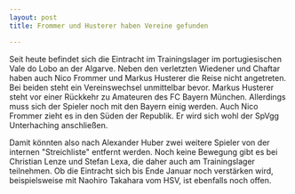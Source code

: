 ```yaml
---
layout: post
title: Frommer und Husterer haben Vereine gefunden

---
```


Seit heute befindet sich die Eintracht im Trainingslager im portugiesischen Vale do Lobo an der Algarve. Neben den verletzten Wiedener und Chaftar haben auch Nico Frommer und Markus Husterer die Reise nicht angetreten. Bei beiden steht ein Vereinswechsel unmittelbar bevor. Markus Husterer steht vor einer Rückkehr zu Amateuren des FC Bayern München. Allerdings muss sich der Spieler noch mit den Bayern einig werden. Auch Nico Frommer zieht es in den Süden der Republik. Er wird sich wohl der SpVgg Unterhaching anschließen.

Damit könnten also nach Alexander Huber zwei weitere Spieler von der internen "Streichliste" entfernt werden. Noch keine Bewegung gibt es bei Christian Lenze und Stefan Lexa, die daher auch am Trainingslager teilnehmen. Ob die Eintracht sich bis Ende Januar noch verstärken wird, beispielsweise mit Naohiro Takahara vom HSV, ist ebenfalls noch offen.
